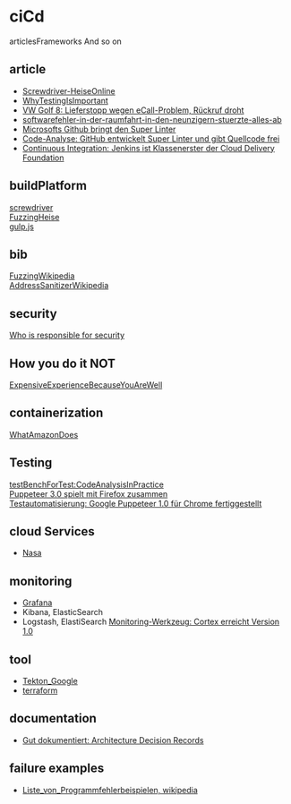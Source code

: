 # ciCd
articlesFrameworks And so on


## article
* [Screwdriver-HeiseOnline](https://www.heise.de/developer/meldung/Continuous-Delivery-Foundation-nimmt-Screwdriver-als-Inkubationsprojekt-auf-4665695.html)  
* [WhyTestingIsImportant](https://www.golem.de/news/softwarefehler-in-der-raumfahrt-in-den-neunzigern-stuerzte-alles-ab-1511-117537.html)  
* [VW Golf 8: Lieferstopp wegen eCall-Problem, Rückruf droht ](https://heise.de/-4722518 )
 * [softwarefehler-in-der-raumfahrt-in-den-neunzigern-stuerzte-alles-ab](https://www.golem.de/news/softwarefehler-in-der-raumfahrt-in-den-neunzigern-stuerzte-alles-ab-1511-117537.html)
 * [Microsofts Github bringt den Super Linter](https://www.golem.de/news/development-microsofts-github-bringt-den-super-linter-2006-149210.html)
 * [Code-Analyse: GitHub entwickelt Super Linter und gibt Quellcode frei ](https://www.heise.de/news/Code-Analyse-GitHub-entwickelt-Super-Linter-und-gibt-Quellcode-frei-4790939.html)
 * [Continuous Integration: Jenkins ist Klassenerster der Cloud Delivery Foundation](https://heise.de/-4863107)

## buildPlatform
[screwdriver](https://screwdriver.cd/)  
[FuzzingHeise](https://www.heise.de/hintergrund/Fuzzing-Angriff-ist-die-beste-Verteidigung-4659818.html)  
[gulp.js](https://gulpjs.com/)  

## bib
[FuzzingWikipedia](https://en.wikipedia.org/wiki/Fuzzing)  
[AddressSanitizerWikipedia](https://en.wikipedia.org/wiki/AddressSanitizer)  

## security
[Who is responsible for security](https://www.heise.de/developer/meldung/Studie-Je-groesser-das-Unternehmen-desto-groesser-die-Security-Bemuehungen-4662799.html)   

## How you do it NOT
[ExpensiveExperienceBecauseYouAreWell](https://www.golem.de/news/grafikentwickler-x-org-community-wegen-ci-in-geldsorgen-2002-146917.html)  

## containerization
[WhatAmazonDoes](https://www.golem.de/news/bottlerocket-amazon-baut-sich-eigenen-container-host-2003-147184.html)  

## Testing
[testBenchForTest:CodeAnalysisInPractice](https://heise.de/-4679430)  
[Puppeteer 3.0 spielt mit Firefox zusammen](https://heise.de/-4705523)  
[Testautomatisierung: Google Puppeteer 1.0 für Chrome fertiggestellt](https://heise.de/-3944817)


## cloud Services
* [Nasa](https://www.golem.de/news/earthdata-cloud-nasa-uebersieht-aws-kosten-fuer-247-petabyte-2003-147451.html)

## monitoring
* [Grafana](https://grafana.com/)
* Kibana, ElasticSearch
* Logstash, ElastiSearch
[Monitoring-Werkzeug: Cortex erreicht Version 1.0 ](https://heise.de/-4696069)  

## tool
* [Tekton_Google](https://cloud.google.com/tekton)  
* [terraform](https://www.terraform.io/)  

## documentation
* [Gut dokumentiert: Architecture Decision Records](https://heise.de/-4664988)

## failure examples
* [Liste_von_Programmfehlerbeispielen, wikipedia](https://de.wikipedia.org/wiki/Liste_von_Programmfehlerbeispielen)
